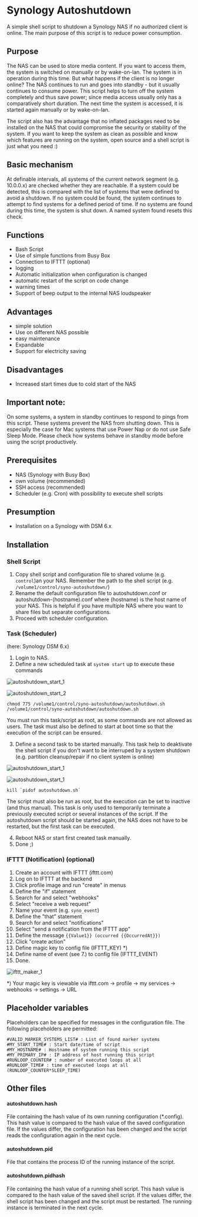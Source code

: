# Synology Autoshutdown

A simple shell script to shutdown a Synology NAS if no authorized client is online. The main purpose of this script is to reduce power consumption. 

## Purpose

The NAS can be used to store media content. If you want to access them, the system is switched on manually or by wake-on-lan. The system is in operation during this time. But what happens if the client is no longer online? The NAS continues to run and goes into standby - but it usually continues to consume power. 
This script helps to turn off the system completely and thus save power; since media access usually only has a comparatively short duration. The next time the system is accessed, it is started again manually or by wake-on-lan.

The script also has the advantage that no inflated packages need to be installed on the NAS that could compromise the security or stability of the system. If you want to keep the system as clean as possible and know which features are running on the system, open source and a shell script is just what you need :)

## Basic mechanism
At definable intervals, all systems of the current network segment (e.g. 10.0.0.x) are checked whether they are reachable. If a system could be detected, this is compared with the list of systems that were defined to avoid a shutdown. If no system could be found, the system continues to attempt to find systems for a defined period of time. If no systems are found during this time, the system is shut down. A named system found resets this check.

## Functions
- Bash Script
- Use of simple functions from Busy Box
- Connection to IFTTT (optional)
- logging
- Automatic initialization when configuration is changed
- automatic restart of the script on code change
- warning times
- Support of beep output to the internal NAS loudspeaker

## Advantages
- simple solution
- Use on different NAS possible
- easy maintenance
- Expandable
- Support for electricity saving

## Disadvantages
- Increased start times due to cold start of the NAS

## Important note:

On some systems, a system in standby continues to respond to pings from this script. These systems prevent the NAS from shutting down. This is especially the case for Mac systems that use Power Nap or do not use Safe Sleep Mode. Please check how systems behave in standby mode before using the script productively.

## Prerequisites
- NAS (Synology with Busy Box)
- own volume (recommended)
- SSH access (recommended)
- Scheduler (e.g. Cron) with possibility to execute shell scripts

## Presumption
- Installation on a Synology with DSM 6.x

## Installation

### Shell Script
1. Copy shell script and configuration file to shared volume (e.g. `control`)an your NAS. Remember the path to the shell script (e.g. `/volume1/control/syno-autoshutdown/`)
2. Rename the default configuration file to autoshutdown.conf or autoshutdown-(hostname).conf where (hostname) is the host name of your NAS. This is helpful if you have multiple NAS where you want to share files but separate configurations.
3. Proceed with scheduler configuration.

### Task (Scheduler)
(here: Synology DSM 6.x)
1. Login to NAS.
2. Define a new scheduled task at `system start` up to execute these commands

![autoshutdown_start_1](https://github.com/rfuehrer/syno_autoshutdown/blob/master/images/autoshutdown_start_1.png)

![autoshutdown_start_2](https://github.com/rfuehrer/syno_autoshutdown/blob/master/images/autoshutdown_start_2.png)
```
chmod 775 /volume1/control/syno-autoshutdown/autoshutdown.sh
/volume1/control/syno-autoshutdown/autoshutdown.sh
```
You must run this task/script as root, as some commands are not allowed as users. The task must also be defined to start at boot time so that the execution of the script can be ensured.

3. Define a second task to be started manually. This task help to deaktivate the shell script if you don't want to be interruped by a system shutdown (e.g. partition cleanup/repair if no client system is online)

![autoshutdown_start_1](https://github.com/rfuehrer/syno_autoshutdown/blob/master/images/autoshutdown_stop_1.png)

![autoshutdown_start_1](https://github.com/rfuehrer/syno_autoshutdown/blob/master/images/autoshutdown_stop_2.png)

```
kill `pidof autoshutdown.sh`
```

The script must also be run as root, but the execution can be set to inactive (and thus manual). This task is only used to temporarily terminate a previously executed script or several instances of the script. If the autoshutdown script should be started again, the NAS does not have to be restarted, but the first task can be executed. 

4. Reboot NAS or start first created task manually.
5. Done ;)

### IFTTT (Notification) (optional)

1. Create an account with IFTTT (ifttt.com)
2. Log on to IFTTT at the backend
3. Click profile image and run "create" in menus
4. Define the "if" statement
5. Search for and select "webhooks"
6. Select "receive a web request"
7. Name your event (e.g. `syno_event`)
8. Define the "that" statement
9. Search for and select "notifications"
10. Select "send a notification from the IFTTT app"
11. Define the message `{{Value1}} (occurred {{OccurredAt}})`
12. Click "create action"
13. Define magic key to config file (IFTTT_KEY) *)
14. Define name of event (see 7.) to config file (IFTTT_EVENT)
15. Done.

![ifttt_maker_1](https://github.com/rfuehrer/syno_autoshutdown/blob/master/images/ifttt_maker_1.png)

*) Your magic key is viewable via ifttt.com -> profile -> my services -> webhooks -> settings -> URL

## Placeholder variables

Placeholders can be specified for messages in the configuration file. The following placeholders are permitted:

```
#VALID_MARKER_SYSTEMS_LIST# : List of found marker systems
#MY_START_TIME# : Start date/time of script
#MY_HOSTNAME# : Hostname of system running this script
#MY_PRIMARY_IP# : IP address of host running this script
#RUNLOOP_COUNTER# : number of executed loops at all
#RUNLOOP_TIME# : time of executed loops at all (RUNLOOP_COUNTER*SLEEP_TIME)
```

## Other files

#### autoshutdown.hash

File containing the hash value of its own running configuration (*.config). This hash value is compared to the hash value of the saved configuration file. If the values differ, the configuration has been changed and the script reads the configuration again in the next cycle.

#### autoshutdown.pid

File that contains the process ID of the running instance of the script.

#### autoshutdown.pidhash

File containing the hash value of a running shell script. This hash value is compared to the hash value of the saved shell script. If the values differ, the shell script has been changed and the script must be restarted. The running instance is terminated in the next cycle.
